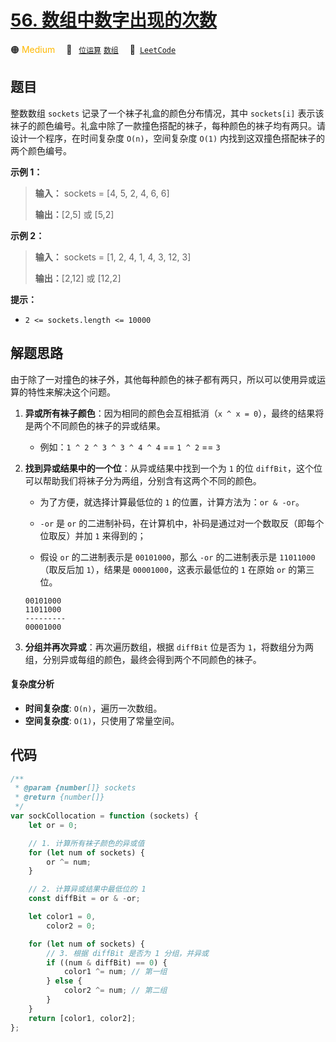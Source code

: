 # [56. 数组中数字出现的次数](https://leetcode.cn/problems/shu-zu-zhong-shu-zi-chu-xian-de-ci-shu-lcof)

🟠 <font color=#ffb800>Medium</font>&emsp; 🔖&ensp; [`位运算`](/tag/bit-manipulation.md) [`数组`](/tag/array.md)&emsp; 🔗&ensp;[`LeetCode`](https://leetcode.cn/problems/shu-zu-zhong-shu-zi-chu-xian-de-ci-shu-lcof)

## 题目

整数数组 `sockets` 记录了一个袜子礼盒的颜色分布情况，其中 `sockets[i]`
表示该袜子的颜色编号。礼盒中除了一款撞色搭配的袜子，每种颜色的袜子均有两只。请设计一个程序，在时间复杂度 `O(n)`，空间复杂度 `O(1)` 内找到这双撞色搭配袜子的两个颜色编号。

**示例 1：**

> **输入：** sockets = [4, 5, 2, 4, 6, 6]
>
> **输出：**[2,5] 或 [5,2]

**示例 2：**

> **输入：** sockets = [1, 2, 4, 1, 4, 3, 12, 3]
>
> **输出：**[2,12] 或 [12,2]

**提示：**

- `2 <= sockets.length <= 10000`

## 解题思路

由于除了一对撞色的袜子外，其他每种颜色的袜子都有两只，所以可以使用异或运算的特性来解决这个问题。

1.  **异或所有袜子颜色**：因为相同的颜色会互相抵消（`x ^ x = 0`），最终的结果将是两个不同颜色的袜子的异或结果。

    - 例如：`1 ^ 2 ^ 3 ^ 3 ^ 4 ^ 4` == `1 ^ 2` == `3`

2.  **找到异或结果中的一个位**：从异或结果中找到一个为 `1` 的位 `diffBit`，这个位可以帮助我们将袜子分为两组，分别含有这两个不同的颜色。

    - 为了方便，就选择计算最低位的 `1` 的位置，计算方法为：`or & -or`。

    - `-or` 是 `or` 的二进制补码，在计算机中，补码是通过对一个数取反（即每个位取反）并加 `1` 来得到的；

    - 假设 `or` 的二进制表示是 `00101000`，那么 `-or` 的二进制表示是 `11011000`（取反后加 `1`），结果是 `00001000`，这表示最低位的 `1` 在原始 `or` 的第三位。

    ```
    00101000
    11011000
    ---------
    00001000
    ```

3.  **分组并再次异或**：再次遍历数组，根据 `diffBit` 位是否为 `1`，将数组分为两组，分别异或每组的颜色，最终会得到两个不同颜色的袜子。

#### 复杂度分析

- **时间复杂度**: `O(n)`，遍历一次数组。
- **空间复杂度**: `O(1)`，只使用了常量空间。

## 代码

```javascript
/**
 * @param {number[]} sockets
 * @return {number[]}
 */
var sockCollocation = function (sockets) {
	let or = 0;

	// 1. 计算所有袜子颜色的异或值
	for (let num of sockets) {
		or ^= num;
	}

	// 2. 计算异或结果中最低位的 1
	const diffBit = or & -or;

	let color1 = 0,
		color2 = 0;

	for (let num of sockets) {
		// 3. 根据 diffBit 是否为 1 分组，并异或
		if ((num & diffBit) == 0) {
			color1 ^= num; // 第一组
		} else {
			color2 ^= num; // 第二组
		}
	}
	return [color1, color2];
};
```
